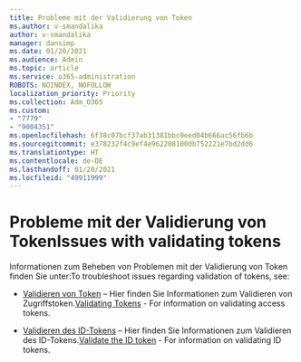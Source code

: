 ```yaml
---
title: Probleme mit der Validierung von Token
ms.author: v-smandalika
author: v-smandalika
manager: dansimp
ms.date: 01/20/2021
ms.audience: Admin
ms.topic: article
ms.service: o365-administration
ROBOTS: NOINDEX, NOFOLLOW
localization_priority: Priority
ms.collection: Adm_O365
ms.custom:
- "7779"
- "9004351"
ms.openlocfilehash: 6f38c07bcf37ab31381bbc0eed04b666ac56fb6b
ms.sourcegitcommit: e378232f4c9ef4e962208100db752221e7bd2dd6
ms.translationtype: HT
ms.contentlocale: de-DE
ms.lasthandoff: 01/20/2021
ms.locfileid: "49911999"
---
```

# <a name="issues-with-validating-tokens"></a><span data-ttu-id="1f219-102">Probleme mit der Validierung von Token</span><span class="sxs-lookup"><span data-stu-id="1f219-102">Issues with validating tokens</span></span>

<span data-ttu-id="1f219-103">Informationen zum Beheben von Problemen mit der Validierung von Token finden Sie unter:</span><span class="sxs-lookup"><span data-stu-id="1f219-103">To troubleshoot issues regarding validation of tokens, see:</span></span>

- <span data-ttu-id="1f219-104">[Validieren von Token](https://docs.microsoft.com/azure/active-directory/develop/access-tokens#validating-tokens) – Hier finden Sie Informationen zum Validieren von Zugriffstoken.</span><span class="sxs-lookup"><span data-stu-id="1f219-104">[Validating Tokens](https://docs.microsoft.com/azure/active-directory/develop/access-tokens#validating-tokens) - For information on validating access tokens.</span></span>

- <span data-ttu-id="1f219-105">[Validieren des ID-Tokens](https://docs.microsoft.com/azure/active-directory/develop/v2-protocols-oidc#validate-the-id-token) – Hier finden Sie Informationen zum Validieren des ID-Tokens.</span><span class="sxs-lookup"><span data-stu-id="1f219-105">[Validate the ID token](https://docs.microsoft.com/azure/active-directory/develop/v2-protocols-oidc#validate-the-id-token) - For information on validating ID tokens.</span></span>
